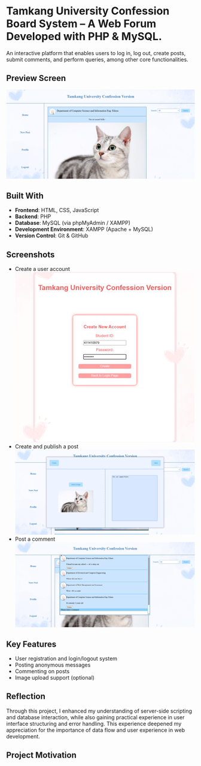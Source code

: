 # Tamkang University Confession Board System – A Web Forum Developed with PHP & MySQL.
An interactive platform that enables users to log in, log out, create posts, submit comments, and perform queries, among other core functionalities.
## Preview Screen
![Screenshot](images/home_screenshot.png)
## Built With
- **Frontend**: HTML, CSS, JavaScript
- **Backend**: PHP
- **Database**: MySQL (via phpMyAdmin / XAMPP)
- **Development Environment**: XAMPP (Apache + MySQL)
- **Version Control**: Git & GitHub
## Screenshots
- Create a user account
![Screenshot](images/creat_screenshot.png)
- Create and publish a post
![Screenshot](images/post_screenshot.png)
- Post a comment
![Screenshot](images/comment_screenshot.png)
## Key Features
- User registration and login/logout system
- Posting anonymous messages
- Commenting on posts
- Image upload support (optional)
## Reflection
Through this project, I enhanced my understanding of server-side scripting and database interaction, while also gaining practical experience in user interface structuring and error handling. This experience deepened my appreciation for the importance of data flow and user experience in web development.
## Project Motivation
